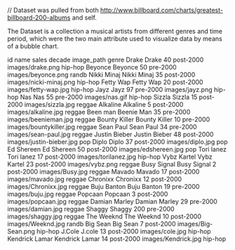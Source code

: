 // Dataset was pulled from  both http://www.billboard.com/charts/greatest-billboard-200-albums and self.

The Dataset is a collection a musical artists from different genres and time period, which were the two main attribute used to visualize data by means of a bubble chart.

id	name	sales	decade	image_path	genre
Drake	Drake	40	post-2000	images/drake.png	hip-hop
Beyonce	Beyonce	50	pre-2000	images/beyonce.png	randb
Nikki Minaj	Nikki Minaj	35	post-2000	images/nicki-minaj.png	hip-hop
Fetty Wap	Fetty Wap	20	post-2000	images/fetty-wap.jpg	hip-hop
Jayz	Jayz	97	pre-2000	images/jayz.png	hip-hop
Nas	Nas	55	pre-2000	images/nas.gif	hip-hop
Sizzla	Sizzla	15	post-2000	images/sizzla.jpg	reggae
Alkaline	Alkaline	5	post-2000	images/alkaline.jpg	reggae
Been man	Beenie Man	35	pre-2000	images/beenieman.jpg	reggae
Bounty Killer	Bounty Killer	10	pre-2000	images/bountykiller.jpg	reggae
Sean Paul	Sean Paul	34	pre-2000	images/sean-paul.jpg	reggae
Justin Bieber	Justin Bieber	48	post-2000	images/justin-bieber.jpg	pop
Diplo	Diplo	37	post-2000	images/diplo.jpg	pop
Ed Shereen	Ed Shereen	50	post-2000	images/edshereen.jpg	pop
Tori lanez	Tori lanez	17	post-2000	images/torilanez.jpg	hip-hop
Vybz Kartel	Vybz Kartel	23	post-2000	images/vybz.png	reggae
Busy Signal	Busy Signal	2	post-2000	images/Busy.jpg	reggae
Mavado	Mavado	17	post-2000	images/mavado.jpg	reggae
Chronixx	Chronixx	12	post-2000	images/Chronixx.jpg	reggae
Buju Banton	Buju Banton	19	pre-2000	images/buju.jpg	reggae
Popcaan	Popcaan	3	post-2000	images/popcaan.jpg	reggae
Damian Marley	Damian Marley	29	pre-2000	images/damian.jpg	reggae
Shaggy	Shaggy	200	pre-2000	images/shaggy.jpg	reggae
The Weeknd	The Weeknd	10	post-2000	images/Weeknd.jpg	randb
Big Sean	Big Sean	7	post-2000	images/Big-Sean.png	hip-hop
J.Cole	J.cole	13	post-2000	images/cole.jpg	hip-hop
Kendrick Lamar	Kendrick Lamar	14	post-2000	images/Kendrick.jpg	hip-hop
